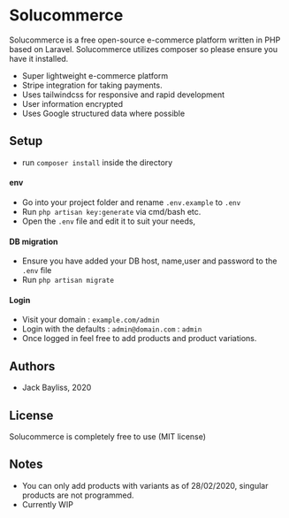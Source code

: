 # Solucommerce

Solucommerce is a free open-source e-commerce platform written in PHP based on Laravel. Solucommerce utilizes composer so please ensure you have it installed.

- Super lightweight e-commerce platform
- Stripe integration for taking payments.
- Uses tailwindcss for responsive and rapid development
- User information encrypted
- Uses Google structured data where possible

## Setup
- run `composer install` inside the directory
#### env
- Go into your project folder and rename `.env.example` to `.env`
- Run `php artisan key:generate` via cmd/bash etc.
- Open the `.env` file and edit it to suit your needs, 

#### DB migration
- Ensure you have added your DB host, name,user and password to the `.env` file 
- Run `php artisan migrate`

#### Login
- Visit your domain : `example.com/admin`
- Login with the defaults : `admin@domain.com` : `admin`
- Once logged in feel free to add products and product variations. 

## Authors
- Jack Bayliss, 2020

## License 
Solucommerce is completely free to use (MIT license)

## Notes
- You can only add products with variants as of 28/02/2020, singular products are not programmed. 
- Currently WIP
